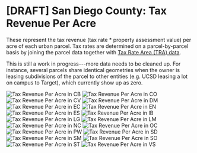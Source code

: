 # [DRAFT] San Diego County: Tax Revenue Per Acre

These represent the tax revenue (tax rate * property assessment value) per acre
of each urban parcel.  Tax rates are determined on a parcel-by-parcel basis by
joining the parcel data together with [Tax Rate Area (TRA) data](https://www.sandiegocounty.gov/content/dam/sdc/auditor/trb2021/tralist.pdf).

This is still a work in progress---more data needs to be cleaned up.  For
instance, several parcels share identical geometries when the owner is
leasing subdivisions of the parcel to other entities (e.g. UCSD leasing a lot
on campus to Target), which currently show up as zero.

![Tax Revenue Per Acre in CB](renders/revenue_per_acre_CB.jpg)
![Tax Revenue Per Acre in CO](renders/revenue_per_acre_CO.jpg)
![Tax Revenue Per Acre in CV](renders/revenue_per_acre_CV.jpg)
![Tax Revenue Per Acre in DM](renders/revenue_per_acre_DM.jpg)
![Tax Revenue Per Acre in EC](renders/revenue_per_acre_EC.jpg)
![Tax Revenue Per Acre in EN](renders/revenue_per_acre_EN.jpg)
![Tax Revenue Per Acre in ES](renders/revenue_per_acre_ES.jpg)
![Tax Revenue Per Acre in IB](renders/revenue_per_acre_IB.jpg)
![Tax Revenue Per Acre in LG](renders/revenue_per_acre_LG.jpg)
![Tax Revenue Per Acre in LM](renders/revenue_per_acre_LM.jpg)
![Tax Revenue Per Acre in NC](renders/revenue_per_acre_NC.jpg)
![Tax Revenue Per Acre in OC](renders/revenue_per_acre_OC.jpg)
![Tax Revenue Per Acre in PW](renders/revenue_per_acre_PW.jpg)
![Tax Revenue Per Acre in SD](renders/revenue_per_acre_SD.jpg)
![Tax Revenue Per Acre in SM](renders/revenue_per_acre_SM.jpg)
![Tax Revenue Per Acre in SO](renders/revenue_per_acre_SO.jpg)
![Tax Revenue Per Acre in ST](renders/revenue_per_acre_ST.jpg)
![Tax Revenue Per Acre in VS](renders/revenue_per_acre_VS.jpg)
